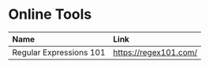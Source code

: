 # Online Tools

| Name                          | Link                                                      |
|:------------------------------|:----------------------------------------------------------|
| Regular Expressions 101       | https://regex101.com/                                     |
